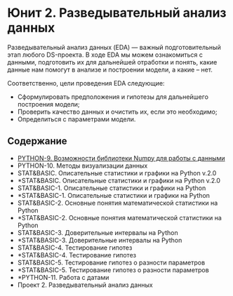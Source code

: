 # Юнит 2. Разведывательный анализ данных

Разведывательный анализ данных (EDA) — важный подготовительный этап любого DS-проекта.
В ходе EDA мы можем ознакомиться с данными, подготовить их для дальнейшей отработки и понять,
какие данные нам помогут в анализе и построении модели, а какие – нет.

Соответственно, цели проведения EDA следующие:

* Сформулировать предположения и гипотезы для дальнейшего построения модели;
* Проверить качество данных и очистить их, если это необходимо;
* Определиться с параметрами модели.

## Содержание

* [PYTHON-9. Возможности библиотеки Numpy для работы с данными](python09/python09.md)
* PYTHON-10. Методы визуализации данных
* STAT&BASIC. Описательные статистики и графики на Python v.2.0
* *STAT&BASIC. Описательные статистики и графики на Python v.2.0
* STAT&BASIC-1. Описательные статистики и графики на Python
* *STAT&BASIC-1. Описательные статистики и графики на Python
* STAT&BASIC-2. Основные понятия математической статистики на Python
* *STAT&BASIC-2. Основные понятия математической статистики на Python
* STAT&BASIC-3. Доверительные интервалы на Python
* *STAT&BASIC-3. Доверительные интервалы на Python
* STAT&BASIC-4. Тестирование гипотез
* *STAT&BASIC-4. Тестирование гипотез
* STAT&BASIC-5. Тестирование гипотез о разности параметров
* *STAT&BASIC-5. Тестирование гипотез о разности параметров
* *PYTHON-11. Работа с датами
* Проект 2. Разведывательный анализ данных
